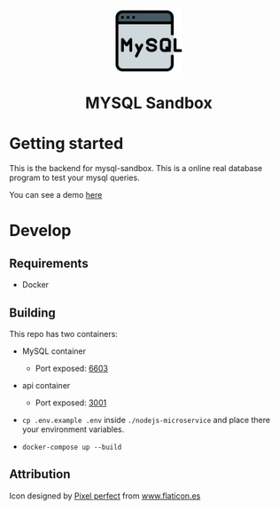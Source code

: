 <h1 align="center">
<img src="logo.svg" width="120">
    <p>
    MYSQL Sandbox
    </p>
</h1>

# Getting started
This is the backend for mysql-sandbox. This is a online real database program to test your mysql queries.

You can see a demo [here](https://mysql-sandbox.nullx.me/)
# Develop
## Requirements
* Docker
## Building
This repo has two containers:
* MySQL container
  * Port exposed: [6603](https://github.com/nullxx/mysql-sandbox-server/blob/f4a2241f4075c50d4b57b49ac165dcf438956ecc/docker-compose.yml#L6)
* api container
  * Port exposed: [3001](https://github.com/nullxx/mysql-sandbox-server/blob/f4a2241f4075c50d4b57b49ac165dcf438956ecc/docker-compose.yml#L12)

* ```cp .env.example .env``` inside ```./nodejs-microservice``` and place there your environment variables.
* ```docker-compose up --build```


## Attribution
<div>Icon designed by <a href="https://www.flaticon.es/autores/pixel-perfect" title="Pixel perfect">Pixel perfect</a> from <a href="https://www.flaticon.es/" title="Flaticon">www.flaticon.es</a></div>

